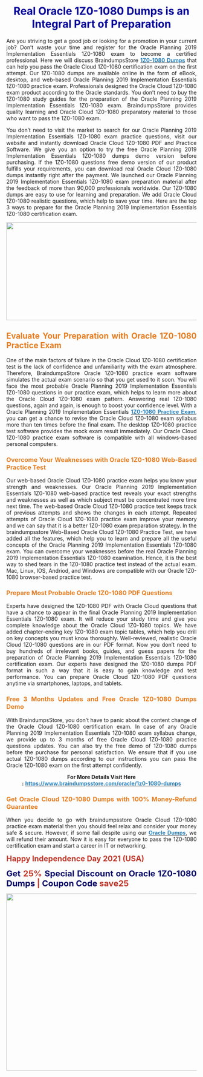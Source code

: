 <h1 style="text-align: center;"><strong><span style="color:#000099;">Real Oracle 1Z0-1080 Dumps is an Integral Part of Preparation</span></strong></h1>

<p style="text-align: justify;">Are you striving to get a good job or looking for a promotion in your current job? Don’t waste your time and register for the Oracle Planning 2019 Implementation Essentials 1Z0-1080 exam to become a certified professional. Here we will discuss BraindumpsStore <strong><a href="https://www.braindumpsstore.com/oracle/1z0-1080-dumps"><span style="color:#2980b9;">1Z0-1080 Dumps</span></a></strong> that can help you pass the Oracle Cloud 1Z0-1080 certification exam on the first attempt. Our 1Z0-1080 dumps are available online in the form of eBook, desktop, and web-based Oracle Planning 2019 Implementation Essentials 1Z0-1080 practice exam. Professionals designed the Oracle Cloud 1Z0-1080 exam product according to the Oracle standards. You don’t need to buy the 1Z0-1080 study guides for the preparation of the Oracle Planning 2019 Implementation Essentials 1Z0-1080 exam. BraindumpsStore provides quality learning and Oracle Cloud 1Z0-1080 preparatory material to those who want to pass the 1Z0-1080 exam.</p>

<p style="text-align: justify;">You don’t need to visit the market to search for our Oracle Planning 2019 Implementation Essentials 1Z0-1080 exam practice questions, visit our website and instantly download Oracle Cloud 1Z0-1080 PDF and Practice Software. We give you an option to try the free Oracle Planning 2019 Implementation Essentials 1Z0-1080 dumps demo version before purchasing. If the 1Z0-1080 questions free demo version of our product fulfills your requirements, you can download real Oracle Cloud 1Z0-1080 dumps instantly right after the payment. We launched our Oracle Planning 2019 Implementation Essentials 1Z0-1080 exam preparation material after the feedback of more than 90,000 professionals worldwide. Our 1Z0-1080 dumps are easy to use for learning and preparation. We add Oracle Cloud 1Z0-1080 realistic questions, which help to save your time. Here are the top 3 ways to prepare for the Oracle Planning 2019 Implementation Essentials 1Z0-1080 certification exam.</p>

<p style="text-align: center;"><a href="https://www.braindumpsstore.com/oracle/1z0-1080-dumps"><img alt="" src="https://i.imgur.com/eahyvNT.jpg" style="width: 700px; height: 258px;" /></a></p>

<h2 style="text-align: justify;"><strong><span style="color:#e67e22;">Evaluate Your Preparation with Oracle 1Z0-1080 Practice Exam</span></strong></h2>

<p style="text-align: justify;">One of the main factors of failure in the Oracle Cloud 1Z0-1080 certification test is the lack of confidence and unfamiliarity with the exam atmosphere. Therefore, BraindumpsStore Oracle 1Z0-1080 practice exam software simulates the actual exam scenario so that you get used to it soon. You will face the most probable Oracle Planning 2019 Implementation Essentials 1Z0-1080 questions in our practice exam, which helps to learn more about the Oracle Cloud 1Z0-1080 exam pattern. Answering real 1Z0-1080 questions, again and again, is enough to boost your confidence level. With a Oracle Planning 2019 Implementation Essentials <strong><a href="https://www.braindumpsstore.com/oracle/1z0-1080-dumps"><span style="color:#2980b9;">1Z0-1080 Practice Exam</span></a></strong>, you can get a chance to revise the Oracle Cloud 1Z0-1080 exam syllabus more than ten times before the final exam. The desktop 1Z0-1080 practice test software provides the mock exam result immediately. Our Oracle Cloud 1Z0-1080 practice exam software is compatible with all windows-based personal computers.</p>

<h3 style="text-align: justify;"><strong><span style="color:#e67e22;">Overcome Your Weaknesses with Oracle 1Z0-1080 Web-Based Practice Test</span></strong></h3>

<p style="text-align: justify;">Our web-based Oracle Cloud 1Z0-1080 practice exam helps you know your strength and weaknesses. Our Oracle Planning 2019 Implementation Essentials 1Z0-1080 web-based practice test reveals your exact strengths and weaknesses as well as which subject must be concentrated more time next time. The web-based Oracle Cloud 1Z0-1080 practice test keeps track of previous attempts and shows the changes in each attempt. Repeated attempts of Oracle Cloud 1Z0-1080 practice exam improve your memory and we can say that it is a better 1Z0-1080 exam preparation strategy. In the braindumpsstore Web-Based Oracle Cloud 1Z0-1080 Practice Test, we have added all the features, which help you to learn and prepare all the useful concepts of the Oracle Planning 2019 Implementation Essentials 1Z0-1080 exam. You can overcome your weaknesses before the real Oracle Planning 2019 Implementation Essentials 1Z0-1080 examination. Hence, it is the best way to shed tears in the 1Z0-1080 practice test instead of the actual exam. Mac, Linux, IOS, Andriod, and Windows are compatible with our Oracle 1Z0-1080 browser-based practice test.</p>

<h3 style="text-align: justify;"><strong><span style="color:#e67e22;">Prepare Most Probable Oracle 1Z0-1080 PDF Questions</span></strong></h3>

<p style="text-align: justify;">Experts have designed the 1Z0-1080 PDF with Oracle Cloud questions that have a chance to appear in the final Oracle Planning 2019 Implementation Essentials 1Z0-1080 exam. It will reduce your study time and give you complete knowledge about the Oracle Cloud 1Z0-1080 topics. We have added chapter-ending key 1Z0-1080 exam topic tables, which help you drill on key concepts you must know thoroughly. Well-reviewed, realistic Oracle Cloud 1Z0-1080 questions are in our PDF format. Now you don’t need to buy hundreds of irrelevant books, guides, and guess papers for the preparation of Oracle Planning 2019 Implementation Essentials 1Z0-1080 certification exam. Our experts have designed the 1Z0-1080 dumps PDF format in such a way that it is easy to gain knowledge and test performance. You can prepare Oracle Cloud 1Z0-1080 PDF questions anytime via smartphones, laptops, and tablets.</p>

<h3 style="text-align: justify;"><span style="color:#e67e22;"><strong>Free 3 Months Updates and Free Oracle 1Z0-1080 Dumps Demo</strong></span></h3>

<p style="text-align: justify;">With BraindumpsStore, you don’t have to panic about the content change of the Oracle Cloud 1Z0-1080 certification exam. In case of any Oracle Planning 2019 Implementation Essentials 1Z0-1080 exam syllabus change, we provide up to 3 months of free Oracle Cloud 1Z0-1080 practice questions updates. You can also try the free demo of 1Z0-1080 dumps before the purchase for personal satisfaction. We ensure that if you use actual 1Z0-1080 dumps according to our instructions you can pass the Oracle 1Z0-1080 exam on the first attempt confidently.</p>

<p style="text-align: center;"><strong>For More Details Visit Here :</strong> <strong><a href="https://www.braindumpsstore.com/oracle/1z0-1080-dumps"><span style="color:#2980b9;">https://www.braindumpsstore.com/oracle/1z0-1080-dumps</span></a></strong></p>

<h3 style="text-align: justify;"><strong><span style="color:#e67e22;">Get Oracle Cloud 1Z0-1080 Dumps with 100% Money-Refund Guarantee</span></strong></h3>

<p style="text-align: justify;">When you decide to go with braindumpsstore Oracle Cloud 1Z0-1080 practice exam material then you should feel relax and consider your money safe & secure. However, if some fail despite using our <strong><a href="https://www.braindumpsstore.com/oracle-dumps"><span style="color:#2980b9;">Oracle Dumps</span></a></strong>, we will refund their amount. Now it is easy for everyone to pass the 1Z0-1080 certification exam and start a career in IT or networking.</p>

<p style="text-align: justify;"><span style="color:#c0392b;"><strong><span style="font-size:20px;">Happy Independence Day 2021 (USA)</span></strong></span></p>

<p style="text-align: justify;"><span style="font-size:22px;"><span style="color:#000066;"><strong>Get </strong></span><span style="color:#c0392b;"><strong>25%</strong></span><span style="color:#000066;"><strong> Special Discount on Oracle 1Z0-1080 Dumps </strong></span><span style="color:#c0392b;"><strong>|</strong></span><span style="color:#000066;"><strong> Coupon Code </strong></span><span style="color:#c0392b;"><strong>save25</strong></span></span></p>

<p style="text-align: center;"><a href="https://www.braindumpsstore.com/oracle/1z0-1080-dumps"><img alt="" src="https://i.imgur.com/smLyY8A.jpg" style="width: 700px; height: 467px;" /></a></p>
